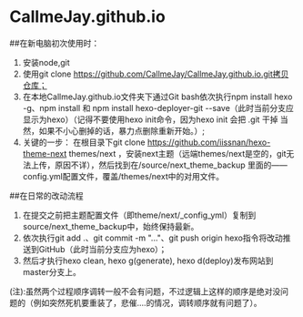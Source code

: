 # CallmeJay.github.io

##在新电脑初次使用时：
1. 安装node,git
2. 使用git clone https://github.com/CallmeJay/CallmeJay.github.io.git拷贝仓库；
3. 在本地CallmeJay.github.io文件夹下通过Git bash依次执行npm install hexo -g、npm install 和 npm install hexo-deployer-git --save（此时当前分支应显示为hexo）（记得不要使用hexo init命令，因为hexo init 会把 .git 干掉 当然，如果不小心删掉的话，暴力点删除重新开始。）;
4. 关键的一步： 在根目录下git clone https://github.com/iissnan/hexo-theme-next themes/next ，安装next主题（远端themes/next是空的，git无法上传，原因不详），然后找到在/source/next_theme_backup 里面的——config.yml配置文件，覆盖/themes/next中的对用文件。

##在日常的改动流程
1. 在提交之前把主题配置文件（即theme/next/_config_yml）复制到source/next_theme_backup中，始终保持最新。
2. 依次执行git add .、git commit -m "..."、git push origin hexo指令将改动推送到GitHub（此时当前分支应为hexo）；
3. 然后才执行hexo clean, hexo g(generate), hexo d(deploy)发布网站到master分支上。

(注):虽然两个过程顺序调转一般不会有问题，不过逻辑上这样的顺序是绝对没问题的（例如突然死机要重装了，悲催....的情况，调转顺序就有问题了）。
